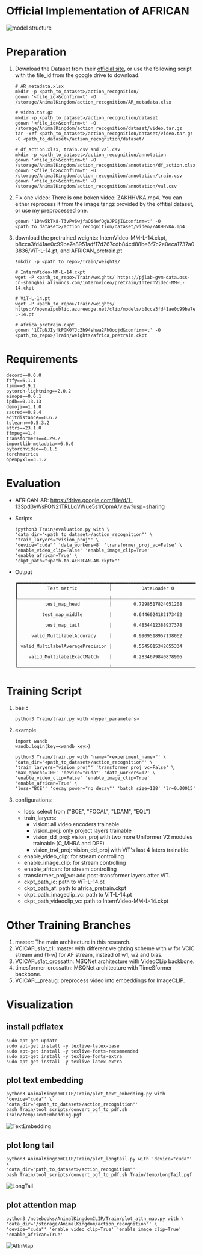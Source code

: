 # Official Implementation of AFRICAN
![model structure](assets/3_4_ModelStructureAF.png)

# Preparation
1. Download the Dataset from their [official site](https://github.com/sutdcv/Animal-Kingdom), or use the following script with the file_id from the google drive to download.
    ```
    # AR_metadata.xlsx
    mkdir -p <path_to_dataset>/action_recognition/
    gdown '<file_id>&confirm=t' -O /storage/AnimalKingdom/action_recognition/AR_metadata.xlsx

    # video.tar.gz
    mkdir -p <path_to_dataset>/action_recognition/dataset
    gdown '<file_id>&confirm=t' -O /storage/AnimalKingdom/action_recognition/dataset/video.tar.gz
    tar -xzf <path_to_dataset>/action_recognition/dataset/video.tar.gz -C <path_to_dataset>/action_recognition/dataset/

    # df_action.xlsx, train.csv and val.csv
    mkdir -p <path_to_dataset>/action_recognition/annotation
    gdown '<file_id>&confirm=t' -O /storage/AnimalKingdom/action_recognition/annotation/df_action.xlsx
    gdown '<file_id>&confirm=t' -O /storage/AnimalKingdom/action_recognition/annotation/train.csv
    gdown '<file_id>&confirm=t' -O /storage/AnimalKingdom/action_recognition/annotation/val.csv
    ```

2. Fix one video: There is one boken video: ZAKHHVKA.mp4. You can either reprocess it from the image.tar.gz provided by the offitial dataset, or use my preprocessed one.
    ```
    gdown '1Dhw5kTk8-T3vPv6wjfaOi4efOgWJPGjI&confirm=t' -O <path_to_dataset>/action_recognition/dataset/video/ZAKHHVKA.mp4
    ```

3. download the pretrained weights: InternVideo-MM-L-14.ckpt, b8cca3fd41ae0c99ba7e8951adf17d267cdb84cd88be6f7c2e0eca1737a03836/ViT-L-14.pt, and AFRICAN_pretrain.pt
    ```
    !mkdir -p <path_to_repo>/Train/weights/

    # InternVideo-MM-L-14.ckpt
    wget -P <path_to_repo>/Train/weights/ https://pjlab-gvm-data.oss-cn-shanghai.aliyuncs.com/internvideo/pretrain/InternVideo-MM-L-14.ckpt

    # ViT-L-14.pt
    wget -P <path_to_repo>/Train/weights/ https://openaipublic.azureedge.net/clip/models/b8cca3fd41ae0c99ba7e8951adf17d267cdb84cd88be6f7c2e0eca1737a03836/ViT-L-14.pt

    # africa_pretrain.ckpt
    gdown '1C7pNJIyfkPGK0YJcZh94shwa2FhQoojd&confirm=t' -O <path_to_repo>/Train/weights/africa_pretrain.ckpt
    ```

# Requirements
```
decord==0.6.0
ftfy==6.1.1
timm==0.9.2
pytorch-lightning==2.0.2
einops==0.6.1
ipdb==0.13.13
demoji==1.1.0
sacred==0.8.4
editdistance==0.6.2
tslearn==0.5.3.2
attrs==23.1.0
ffmpeg==1.4
transformers==4.29.2
importlib-metadata==6.6.0
pytorchvideo==0.1.5
torchmetrics
openpyxl==3.1.2
```

# Evaluation
- AFRICAN-AR: https://drive.google.com/file/d/1-13Spd3yWsFON21TRLLqVWue5s1rOpmA/view?usp=sharing

- Scripts
    ```
    !python3 Train/evaluation.py with \
    'data_dir="<path_to_dataset>/action_recognition"' \
    'train_laryers="vision_proj"' \
    'device="cuda"' 'data_workers=8' 'transformer_proj_vc=False' \
    'enable_video_clip=False' 'enable_image_clip=True' 'enable_african=True' \
    'ckpt_path="<path-to-AFRICAN-AR.ckpt>"'
    ```

- Output
    ```
    ┏━━━━━━━━━━━━━━━━━━━━━━━━━━━━━━━━━━┳━━━━━━━━━━━━━━━━━━━━━━━━━━━━━━━━━━┓
    ┃           Test metric            ┃           DataLoader 0           ┃
    ┡━━━━━━━━━━━━━━━━━━━━━━━━━━━━━━━━━━╇━━━━━━━━━━━━━━━━━━━━━━━━━━━━━━━━━━┩
    │          test_map_head           │        0.7298517824051208        │
    │         test_map_middle          │        0.6446024182173462        │
    │          test_map_tail           │        0.4854412388937378        │
    │     valid_MultilabelAccuracy     │        0.9909518957138062        │
    │ valid_MultilabelAveragePrecision │        0.5545015342655334        │
    │    valid_MultilabelExactMatch    │        0.2834679840878906        │
    └──────────────────────────────────┴──────────────────────────────────┘    
    ```

# Training Script
1. basic
    ```
    python3 Train/train.py with <hyper_parameters>
    ```

2. example
    ```
    import wandb
    wandb.login(key=<wandb_key>)

    python3 Train/train.py with 'name="<experiment_name>"' \
    'data_dir="<path_to_dataset>/action_recognition"' \
    'train_laryers="vision_proj"' 'transformer_proj_vc=False' \
    'max_epochs=100' 'device="cuda"' 'data_workers=12' \
    'enable_video_clip=False' 'enable_image_clip=True' 'enable_african=True' \
    'loss="BCE"' 'decay_power="no_decay"' 'batch_size=128' 'lr=0.00015' 
    ```

3. configurations:
    - loss: select from {"BCE", "FOCAL", "LDAM", "EQL"}
    - train_laryers: 
        - vision: all video encoders trainable
        - vision_proj: only project layers trainable
        - vision_dd_proj: vision_proj with two more Uniformer V2 modules trainable (C_MHRA and DPE)
        - vision_tn4_proj: vision_dd_proj with ViT's last 4 laters trainable.
    - enable_video_clip: for stream controlling
    - enable_image_clip: for stream controlling
    - enable_african: for stream controlling
    - transformer_proj_vc: add post-transformer layers after ViT.
    - ckpt_path_ic: path to ViT-L-14.pt
    - ckpt_path_af: path to africa_pretrain.ckpt
    - ckpt_path_imageclip_vc: path to ViT-L-14.pt
    - ckpt_path_videoclip_vc: path to InternVideo-MM-L-14.ckpt

# Other Training Branches
1. master: The main architecture in this research.
2. VCICAFLs1at_t1: master with different weighting scheme with w for VCIC stream and (1-w) for AF stream, instead of w1, w2 and bias.
3. VCICAFLs1at_crossattn: MSQNet architecture with VideoCLip backbone.
4. timesformer_crossattn: MSQNet architecture with TimeSformer backbone.
5. VCICAFL_preaug: preprocess video into embeddings for ImageCLIP.

# Visualization
## install pdflatex
```
sudo apt-get update
sudo apt-get install -y texlive-latex-base
sudo apt-get install -y texlive-fonts-recommended
sudo apt-get install -y texlive-fonts-extra
sudo apt-get install -y texlive-latex-extra
```

## plot text embedding
```
python3 AnimalKingdomCLIP/Train/plot_text_embedding.py with 'device="cuda"' \
'data_dir="<path_to_dataset>/action_recognition"'
bash Train/tool_scripts/convert_pgf_to_pdf.sh Train/temp/TextEmbedding.pgf
```
![TextEmbedding](assets/TextEmbedding.png)


## plot long tail
```
python3 AnimalKingdomCLIP/Train/plot_longtail.py with 'device="cuda"' \
'data_dir="path_to_dataset>/action_recognition"'
bash Train/tool_scripts/convert_pgf_to_pdf.sh Train/temp/LongTail.pgf
```
![LongTail](assets/LongTail.png)

## plot attention map
```
python3 /notebooks/AnimalKingdomCLIP/Train/plot_attn_map.py with \
'data_dir="/storage/AnimalKingdom/action_recognition"' \
'device="cuda"' 'enable_video_clip=True' 'enable_image_clip=True' 'enable_african=True'
```
![AttnMap](assets/AttnMap.png)